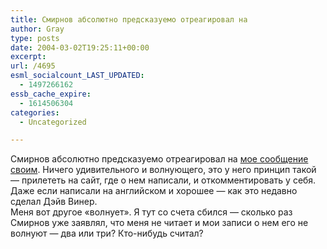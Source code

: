 ```yaml
---
title: Смирнов абсолютно предсказуемо отреагировал на
author: Gray
type: posts
date: 2004-03-02T19:25:11+00:00
excerpt:
url: /4695
esml_socialcount_LAST_UPDATED:
  - 1497266162
essb_cache_expire:
  - 1614506304
categories:
  - Uncategorized

---
```








Смирнов абсолютно предсказуемо отреагировал на <a href="http://www.searchengines.ru/blog/archives/002970.html" target="_blank">мое сообщение</a> <a href="http://register.spectator.ru/03.03.2004/1/comments" target="_blank">своим</a>. Ничего удивительного и волнующего, это у него принцип такой &#8212; прилететь на сайт, где о нем написали, и откомментировать у себя. Даже если написали на английском и хорошее &#8212; как это недавно сделал Дэйв Винер.  
Меня вот другое &#171;волнует&#187;. Я тут со счета сбился &#8212; сколько раз Смирнов уже заявлял, что меня не читает и мои записи о нем его не волнуют &#8212; два или три? Кто-нибудь считал?